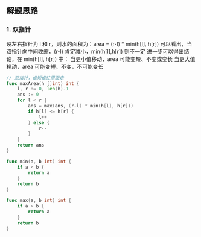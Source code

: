 ## 解题思路

### 1. 双指针

设左右指针为 l 和 r，则水的面积为：area = (r-l) \* min(h[l], h[r])
可以看出，当双指针向中间收缩，(r-l) 肯定减小，min(h[l],h[r]) 则不一定
进一步可以得出结论，在 min(h[l], h[r]) 中：
当更小值移动，area 可能变短、不变或变长
当更大值移动，area 可能变短、不变，不可能变长

```go
// 双指针，谁短谁往里面走
func maxArea(h []int) int {
    l, r := 0, len(h)-1
    ans := 0
    for l < r {
        ans = max(ans, (r-l) * min(h[l], h[r]))
        if h[l] <= h[r] {
            l++
        } else {
            r--
        }
    }
    return ans
}

func min(a, b int) int {
    if a < b {
        return a
    }
    return b
}

func max(a, b int) int {
    if a > b {
        return a
    }
    return b
}
```

